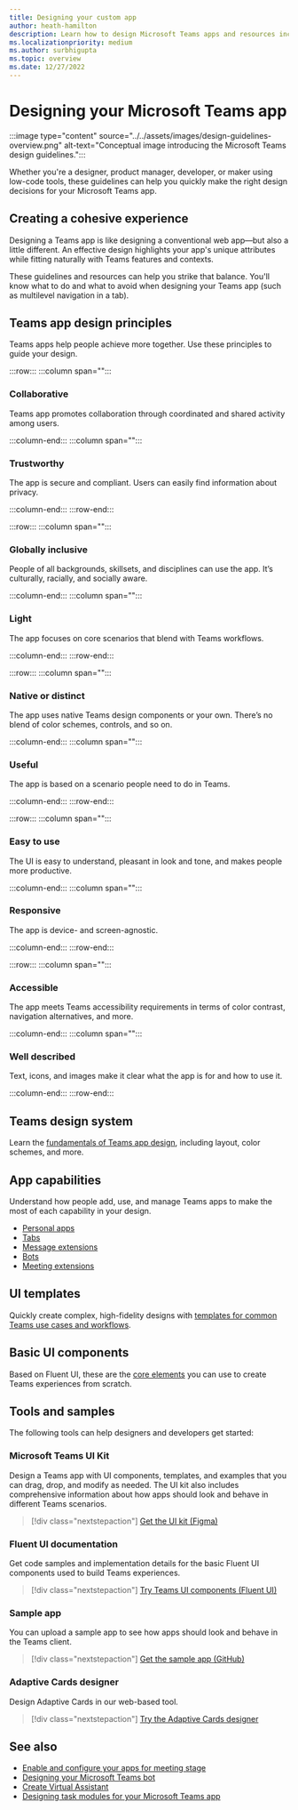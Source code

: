 ```yaml
---
title: Designing your custom app
author: heath-hamilton
description: Learn how to design Microsoft Teams apps and resources include the Microsoft Teams UI Kit, best practices, examples, and more.
ms.localizationpriority: medium
ms.author: surbhigupta
ms.topic: overview
ms.date: 12/27/2022
---
```

# Designing your Microsoft Teams app

:::image type="content" source="../../assets/images/design-guidelines-overview.png" alt-text="Conceptual image introducing the Microsoft Teams design guidelines.":::

Whether you're a designer, product manager, developer, or maker using low-code tools, these guidelines can help you quickly make the right design decisions for your Microsoft Teams app.

## Creating a cohesive experience

Designing a Teams app is like designing a conventional web app—but also a little different. An effective design highlights your app's unique attributes while fitting naturally with Teams features and contexts.

These guidelines and resources can help you strike that balance. You'll know what to do and what to avoid when designing your Teams app (such as multilevel navigation in a tab).

## Teams app design principles

Teams apps help people achieve more together. Use these principles to guide your design.

:::row:::
   :::column span="":::

### Collaborative

Teams app promotes collaboration through coordinated and shared activity among users.

   :::column-end:::
   :::column span="":::

### Trustworthy

The app is secure and compliant. Users can easily find information about privacy.

   :::column-end:::
:::row-end:::

:::row:::
   :::column span="":::

### Globally inclusive

People of all backgrounds, skillsets, and disciplines can use the app. It’s culturally, racially, and socially aware.

   :::column-end:::
   :::column span="":::

### Light

The app focuses on core scenarios that blend with Teams workflows.

   :::column-end:::
:::row-end:::

:::row:::
   :::column span="":::

### Native or distinct

The app uses native Teams design components or your own. There’s no blend of color schemes, controls, and so on.

   :::column-end:::
   :::column span="":::

### Useful

The app is based on a scenario people need to do in Teams.

   :::column-end:::
:::row-end:::

:::row:::
   :::column span="":::

### Easy to use

The UI is easy to understand, pleasant in look and tone, and makes people more productive.

   :::column-end:::
   :::column span="":::

### Responsive

The app is device- and screen-agnostic.

   :::column-end:::
:::row-end:::

:::row:::
   :::column span="":::

### Accessible

The app meets Teams accessibility requirements in terms of color contrast, navigation alternatives, and more.

   :::column-end:::
   :::column span="":::

### Well described

Text, icons, and images make it clear what the app is for and how to use it.

   :::column-end:::
:::row-end:::

## Teams design system

Learn the [fundamentals of Teams app design](design-teams-app-fundamentals.md), including layout, color schemes, and more.

## App capabilities

Understand how people add, use, and manage Teams apps to make the most of each capability in your design.

* [Personal apps](../../concepts/design/personal-apps.md)
* [Tabs](../../tabs/design/tabs.md)
* [Message extensions](../../messaging-extensions/design/messaging-extension-design.md)
* [Bots](../../bots/design/bots.md)
* [Meeting extensions](../../apps-in-teams-meetings/design/designing-apps-in-meetings.md)

## UI templates

Quickly create complex, high-fidelity designs with [templates for common Teams use cases and workflows](design-teams-app-ui-templates.md).

## Basic UI components

Based on Fluent UI, these are the [core elements](design-teams-app-basic-ui-components.md) you can use to create Teams experiences from scratch.

## Tools and samples

The following tools can help designers and developers get started:

### Microsoft Teams UI Kit

Design a Teams app with UI components, templates, and examples that you can drag, drop, and modify as needed. The UI kit also includes comprehensive information about how apps should look and behave in different Teams scenarios.

> [!div class="nextstepaction"]
> [Get the UI kit (Figma)](https://www.figma.com/community/file/916836509871353159)

### Fluent UI documentation

Get code samples and implementation details for the basic Fluent UI components used to build Teams experiences.

> [!div class="nextstepaction"]
> [Try Teams UI components (Fluent UI)](https://react.fluentui.dev/?path=/docs/)

### Sample app

You can upload a sample app to see how apps should look and behave in the Teams client.

> [!div class="nextstepaction"]
> [Get the sample app (GitHub)](https://github.com/OfficeDev/Microsoft-Teams-Samples/tree/main/samples/tab-ui-templates/ts)

### Adaptive Cards designer

Design Adaptive Cards in our web-based tool.

> [!div class="nextstepaction"]
> [Try the Adaptive Cards designer](https://adaptivecards.io/designer/)

## See also

* [Enable and configure your apps for meeting stage](../../apps-in-teams-meetings/build-tabs-for-meeting.md)
* [Designing your Microsoft Teams bot](~/bots/design/bots.md)
* [Create Virtual Assistant](~/samples/virtual-assistant.md)
* [Designing task modules for your Microsoft Teams app](~/task-modules-and-cards/task-modules/design-teams-task-modules.md)
